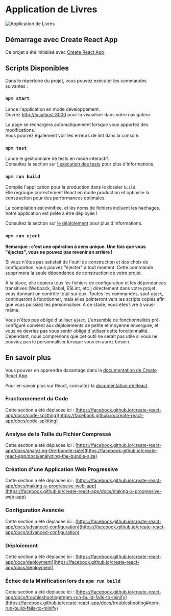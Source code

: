 # Application de Livres

![Application de Livres](https://firebasestorage.googleapis.com/v0/b/store-images-cc8fe.appspot.com/o/book-app.png?alt=media&token=1488b6be-6872-4883-a423-54a1ba3b2b45)

## Démarrage avec Create React App

Ce projet a été initialisé avec [Create React App](https://github.com/facebook/create-react-app).

## Scripts Disponibles

Dans le répertoire du projet, vous pouvez exécuter les commandes suivantes :

### `npm start`

Lance l'application en mode développement.\
Ouvrez [http://localhost:3000](http://localhost:3000) pour la visualiser dans votre navigateur.

La page se rechargera automatiquement lorsque vous apportez des modifications.\
Vous pourrez également voir les erreurs de lint dans la console.

### `npm test`

Lance le gestionnaire de tests en mode interactif.\
Consultez la section sur [l'exécution des tests](https://facebook.github.io/create-react-app/docs/running-tests) pour plus d'informations.

### `npm run build`

Compile l'application pour la production dans le dossier `build`.\
Elle regroupe correctement React en mode production et optimise la construction pour des performances optimales.

La compilation est minifiée, et les noms de fichiers incluent les hachages.\
Votre application est prête à être déployée !

Consultez la section sur [le déploiement](https://facebook.github.io/create-react-app/docs/deployment) pour plus d'informations.

### `npm run eject`

**Remarque : c'est une opération à sens unique. Une fois que vous "éjectez", vous ne pouvez pas revenir en arrière !**

Si vous n'êtes pas satisfait de l'outil de construction et des choix de configuration, vous pouvez "éjecter" à tout moment. Cette commande supprimera la seule dépendance de construction de votre projet.

À la place, elle copiera tous les fichiers de configuration et les dépendances transitives (Webpack, Babel, ESLint, etc.) directement dans votre projet, vous donnant un contrôle total sur eux. Toutes les commandes, sauf `eject`, continueront à fonctionner, mais elles pointeront vers les scripts copiés afin que vous puissiez les personnaliser. À ce stade, vous êtes livré à vous-même.

Vous n'êtes pas obligé d'utiliser `eject`. L'ensemble de fonctionnalités pré-configuré convient aux déploiements de petite et moyenne envergure, et vous ne devriez pas vous sentir obligé d'utiliser cette fonctionnalité. Cependant, nous comprenons que cet outil ne serait pas utile si vous ne pouviez pas le personnaliser lorsque vous en aurez besoin.

## En savoir plus

Vous pouvez en apprendre davantage dans la [documentation de Create React App](https://facebook.github.io/create-react-app/docs/getting-started).

Pour en savoir plus sur React, consultez la [documentation de React](https://reactjs.org/).

### Fractionnement du Code

Cette section a été déplacée ici : [https://facebook.github.io/create-react-app/docs/code-splitting](https://facebook.github.io/create-react-app/docs/code-splitting)

### Analyse de la Taille du Fichier Compressé

Cette section a été déplacée ici : [https://facebook.github.io/create-react-app/docs/analyzing-the-bundle-size](https://facebook.github.io/create-react-app/docs/analyzing-the-bundle-size)

### Création d'une Application Web Progressive

Cette section a été déplacée ici : [https://facebook.github.io/create-react-app/docs/making-a-progressive-web-app](https://facebook.github.io/create-react-app/docs/making-a-progressive-web-app)

### Configuration Avancée

Cette section a été déplacée ici : [https://facebook.github.io/create-react-app/docs/advanced-configuration](https://facebook.github.io/create-react-app/docs/advanced-configuration)

### Déploiement

Cette section a été déplacée ici : [https://facebook.github.io/create-react-app/docs/deployment](https://facebook.github.io/create-react-app/docs/deployment)

### Échec de la Minification lors de `npm run build`

Cette section a été déplacée ici : [https://facebook.github.io/create-react-app/docs/troubleshooting#npm-run-build-fails-to-minify](https://facebook.github.io/create-react-app/docs/troubleshooting#npm-run-build-fails-to-minify)
